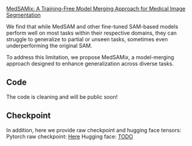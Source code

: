 [MedSAMix: A Training-Free Model Merging Approach for Medical Image Segmentation]()

We find that while MedSAM and other fine-tuned SAM-based models perform well on most tasks within their respective domains, they can struggle to generalize to partial or unseen tasks, sometimes even underperforming the original SAM. 

To address this limitation, we propose MedSAMix, a model-merging approach designed to enhance generalization across diverse tasks.

## Code
The code is cleaning and will be public soon!

## Checkpoint
In addition, here we provide raw checkpoint and hugging face tensors:
Pytorch raw checkpoint: [Here](https://drive.google.com/file/d/1RBsDZvFqJiAbbhnXTpSZs_uC-WKWrAJx/view?usp=sharing)
Hugging face: [TODO]()
